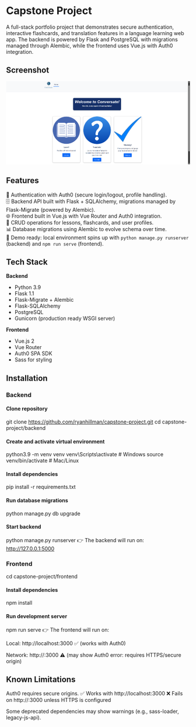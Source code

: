 # Capstone Project

A full-stack portfolio project that demonstrates secure authentication, interactive flashcards, and translation features in a language learning web app. The backend is powered by Flask and PostgreSQL with migrations managed through Alembic, while the frontend uses Vue.js with Auth0 integration.

## Screenshot
![App Screenshot](./screenshot.png)

## Features

🔑 Authentication with Auth0 (secure login/logout, profile handling).  
🗄 Backend API built with Flask + SQLAlchemy, migrations managed by Flask-Migrate (powered by Alembic).  
🌐 Frontend built in Vue.js with Vue Router and Auth0 integration.  
📝 CRUD operations for lessons, flashcards, and user profiles.  
📊 Database migrations using Alembic to evolve schema over time.  
🎯 Demo ready: local environment spins up with `python manage.py runserver` (backend) and `npm run serve` (frontend).  

## Tech Stack

**Backend**
- Python 3.9  
- Flask 1.1  
- Flask-Migrate + Alembic  
- Flask-SQLAlchemy  
- PostgreSQL  
- Gunicorn (production ready WSGI server)  

**Frontend**
- Vue.js 2  
- Vue Router  
- Auth0 SPA SDK  
- Sass for styling  

## Installation

### Backend

#### Clone repository
git clone https://github.com/ryanhillman/capstone-project.git
cd capstone-project/backend

#### Create and activate virtual environment
python3.9 -m venv venv
venv\Scripts\activate   # Windows
source venv/bin/activate  # Mac/Linux

#### Install dependencies
pip install -r requirements.txt

#### Run database migrations
python manage.py db upgrade

#### Start backend
python manage.py runserver
👉 The backend will run on: http://127.0.0.1:5000

### Frontend
cd capstone-project/frontend

#### Install dependencies
npm install

#### Run development server
npm run serve
👉 The frontend will run on:

Local: http://localhost:3000
 ✅ (works with Auth0)

Network: http://<your-ip>:3000 ⚠️ (may show Auth0 error: requires HTTPS/secure origin)

## Known Limitations

Auth0 requires secure origins.
✅ Works with http://localhost:3000
❌ Fails on http://<LAN-IP>:3000 unless HTTPS is configured

Some deprecated dependencies may show warnings (e.g., sass-loader, legacy-js-api).


